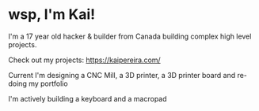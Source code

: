 <h1>wsp, I'm Kai!</h1>

I'm a 17 year old hacker & builder from Canada building complex high level projects.

Check out my projects: https://kaipereira.com/

Current I'm designing a CNC Mill, a 3D printer, a 3D printer board and re-doing my portfolio

I'm actively building a keyboard and a macropad
